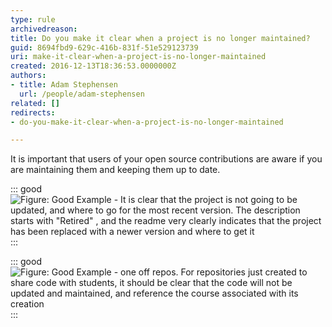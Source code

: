 ```yaml
---
type: rule
archivedreason: 
title: Do you make it clear when a project is no longer maintained?
guid: 8694fbd9-629c-416b-831f-51e529123739
uri: make-it-clear-when-a-project-is-no-longer-maintained
created: 2016-12-13T18:36:53.0000000Z
authors:
- title: Adam Stephensen
  url: /people/adam-stephensen
related: []
redirects:
- do-you-make-it-clear-when-a-project-is-no-longer-maintained

---
```


It is important that users of your open source contributions are aware if you are maintaining them and keeping them up to date.

<!--endintro-->


::: good  
![Figure: Good Example - It is clear that the project is not going to be updated, and where to go for the most recent version. The description starts with "Retired" , and the readme very clearly indicates that the project has been replaced with a newer version and where to get it](open-source-retired.png)  
:::


::: good  
![Figure: Good Example - one off repos. For repositories just created to share code with students, it should be clear that the code will not be updated and maintained, and reference the course associated with its creation](open-source-retired-2.png)  
:::

